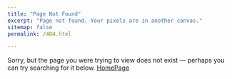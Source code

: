```yaml
---
title: "Page Not Found"
excerpt: "Page not found. Your pixels are in another canvas."
sitemap: false
permalink: /404.html

---
```


Sorry, but the page you were trying to view does not exist — perhaps you can try searching for it below. [HomePage](https://vanlam.tk)



